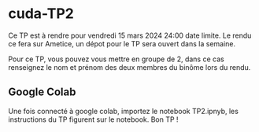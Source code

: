 # cuda-TP2

Ce TP est à rendre pour vendredi 15 mars 2024 24:00 date limite. Le rendu ce fera sur Ametice, un dépot pour le TP sera ouvert dans la semaine.

Pour ce TP, vous pouvez vous mettre en groupe de 2, dans ce cas renseignez le nom et prénom des deux membres du binôme lors du rendu.

## Google Colab

Une fois connecté à google colab, importez le notebook TP2.ipnyb, les instructions du TP figurent sur le notebook. Bon TP !
